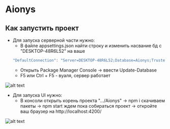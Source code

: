 # Aionys

## Как запустить проект

+ Для запуска серверной части нужно:
  + В файле appsettings.json найти строку и изменить насвание бд с "DESKTOP-48R6L52" на ваше
  ```c#
  "DefaultConnection": "Server=DESKTOP-48R6L52;Database=Aionys;Trusted_Connection=True;"
  ```
  + Открыть Package Manager Console -> ввести Update-Database
  + F5 или Ctrl + F5 - вуаля, сервер работает
  
![alt text](https://lh3.googleusercontent.com/pw/ACtC-3cUdi1_DNSrO-hPaoVLTIkYdB3QWTBvenzJl6TKiRfGUCHc25nfIq-jHLs1aoyyRgclmhjTuACFFhBJwnkAwUkIKoot_lWlMrdBg7WBLO3gbVvKU_f1w8YPEth1_yTni729W1PnyBu7310pEGy9WFvS=w1279-h799-no?authuser=0)

+ Для запуска UI нужно:
  + В консоли открыть корень проекта ".../Aionys" -> npm i скачиваем пакеты -> npm start ждем пока собираться проект -> откройте ваш браузер на http://localhost:4200/

![alt text](https://lh3.googleusercontent.com/pw/ACtC-3e60X_DQ262oePQEldSjmQc2LKZvV_8v-KBmA0iZzz2kHhLcB-_N3t-kzhbaMHICBGxxQ8xeavK9PYTK52U-Qazd_k5sVAd-F3YLtzrRnfQRG3tK4EN3gz3SnmPlDIdJBtgGngvx4gjKTzeo4LGLTn_=w1279-h799-no?authuser=0)
